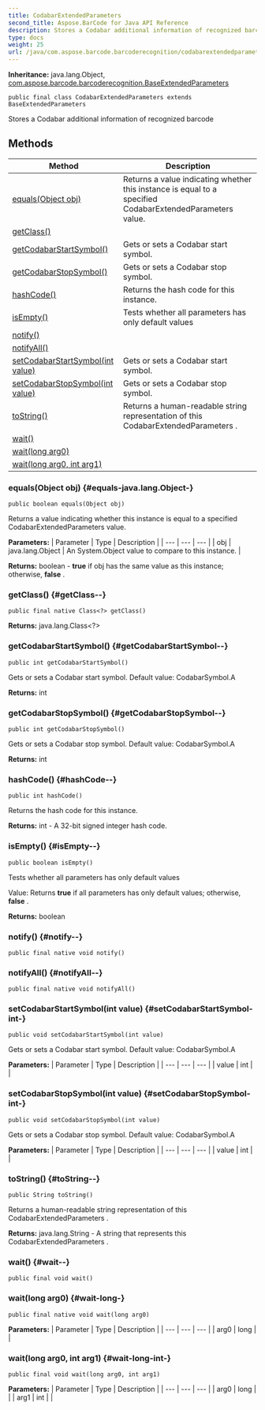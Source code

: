 ```yaml
---
title: CodabarExtendedParameters
second_title: Aspose.BarCode for Java API Reference
description: Stores a Codabar additional information of recognized barcode
type: docs
weight: 25
url: /java/com.aspose.barcode.barcoderecognition/codabarextendedparameters/
---
```

**Inheritance:**
java.lang.Object, [com.aspose.barcode.barcoderecognition.BaseExtendedParameters](../../com.aspose.barcode.barcoderecognition/baseextendedparameters)
```
public final class CodabarExtendedParameters extends BaseExtendedParameters
```

Stores a Codabar additional information of recognized barcode
## Methods

| Method | Description |
| --- | --- |
| [equals(Object obj)](#equals-java.lang.Object-) | Returns a value indicating whether this instance is equal to a specified  CodabarExtendedParameters  value. |
| [getClass()](#getClass--) |  |
| [getCodabarStartSymbol()](#getCodabarStartSymbol--) | Gets or sets a Codabar start symbol. |
| [getCodabarStopSymbol()](#getCodabarStopSymbol--) | Gets or sets a Codabar stop symbol. |
| [hashCode()](#hashCode--) | Returns the hash code for this instance. |
| [isEmpty()](#isEmpty--) | Tests whether all parameters has only default values |
| [notify()](#notify--) |  |
| [notifyAll()](#notifyAll--) |  |
| [setCodabarStartSymbol(int value)](#setCodabarStartSymbol-int-) | Gets or sets a Codabar start symbol. |
| [setCodabarStopSymbol(int value)](#setCodabarStopSymbol-int-) | Gets or sets a Codabar stop symbol. |
| [toString()](#toString--) | Returns a human-readable string representation of this  CodabarExtendedParameters . |
| [wait()](#wait--) |  |
| [wait(long arg0)](#wait-long-) |  |
| [wait(long arg0, int arg1)](#wait-long-int-) |  |
### equals(Object obj) {#equals-java.lang.Object-}
```
public boolean equals(Object obj)
```


Returns a value indicating whether this instance is equal to a specified  CodabarExtendedParameters  value.

**Parameters:**
| Parameter | Type | Description |
| --- | --- | --- |
| obj | java.lang.Object | An System.Object value to compare to this instance. |

**Returns:**
boolean -  **true**  if obj has the same value as this instance; otherwise,  **false** .
### getClass() {#getClass--}
```
public final native Class<?> getClass()
```




**Returns:**
java.lang.Class<?>
### getCodabarStartSymbol() {#getCodabarStartSymbol--}
```
public int getCodabarStartSymbol()
```


Gets or sets a Codabar start symbol. Default value: CodabarSymbol.A

**Returns:**
int
### getCodabarStopSymbol() {#getCodabarStopSymbol--}
```
public int getCodabarStopSymbol()
```


Gets or sets a Codabar stop symbol. Default value: CodabarSymbol.A

**Returns:**
int
### hashCode() {#hashCode--}
```
public int hashCode()
```


Returns the hash code for this instance.

**Returns:**
int - A 32-bit signed integer hash code.
### isEmpty() {#isEmpty--}
```
public boolean isEmpty()
```


Tests whether all parameters has only default values

Value: Returns  **true**  if all parameters has only default values; otherwise,  **false** .

**Returns:**
boolean
### notify() {#notify--}
```
public final native void notify()
```




### notifyAll() {#notifyAll--}
```
public final native void notifyAll()
```




### setCodabarStartSymbol(int value) {#setCodabarStartSymbol-int-}
```
public void setCodabarStartSymbol(int value)
```


Gets or sets a Codabar start symbol. Default value: CodabarSymbol.A

**Parameters:**
| Parameter | Type | Description |
| --- | --- | --- |
| value | int |  |

### setCodabarStopSymbol(int value) {#setCodabarStopSymbol-int-}
```
public void setCodabarStopSymbol(int value)
```


Gets or sets a Codabar stop symbol. Default value: CodabarSymbol.A

**Parameters:**
| Parameter | Type | Description |
| --- | --- | --- |
| value | int |  |

### toString() {#toString--}
```
public String toString()
```


Returns a human-readable string representation of this  CodabarExtendedParameters .

**Returns:**
java.lang.String - A string that represents this  CodabarExtendedParameters .
### wait() {#wait--}
```
public final void wait()
```




### wait(long arg0) {#wait-long-}
```
public final native void wait(long arg0)
```




**Parameters:**
| Parameter | Type | Description |
| --- | --- | --- |
| arg0 | long |  |

### wait(long arg0, int arg1) {#wait-long-int-}
```
public final void wait(long arg0, int arg1)
```




**Parameters:**
| Parameter | Type | Description |
| --- | --- | --- |
| arg0 | long |  |
| arg1 | int |  |

